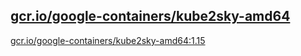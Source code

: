 
[gcr.io/google-containers/kube2sky-amd64](https://hub.docker.com/r/anjia0532/google-containers.kube2sky-amd64/tags/)
-----


[gcr.io/google-containers/kube2sky-amd64:1.15](https://hub.docker.com/r/anjia0532/google-containers.kube2sky-amd64/tags/)


